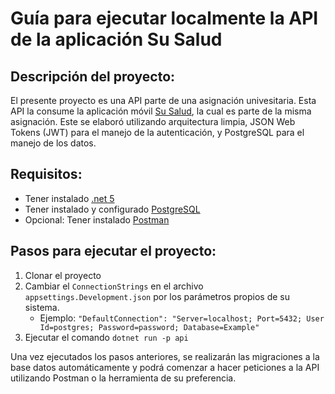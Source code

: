 # Guía para ejecutar localmente la API de la aplicación Su Salud

## Descripción del proyecto:  
El presente proyecto es una API parte de una asignación univesitaria.  Esta API la consume la aplicación móvil [Su Salud](https://github.com/alvifa604/appointments-mobile), la cual es parte de la misma asignación. Este se elaboró utilizando arquitectura limpia, JSON Web Tokens (JWT) para el manejo de la autenticación, y PostgreSQL para el manejo de los datos. 

## Requisitos:
  * Tener instalado [.net 5](https://dotnet.microsoft.com/download)
  * Tener instalado y configurado [PostgreSQL](https://www.postgresql.org/download)
  * Opcional: Tener instalado [Postman](https://www.postman.com/downloads/)

## Pasos para ejecutar el proyecto:
  1. Clonar el proyecto
  2. Cambiar el `ConnectionStrings` en el archivo `appsettings.Development.json` por los parámetros propios de su sistema.
     * Ejemplo: `"DefaultConnection": "Server=localhost; Port=5432; User Id=postgres; Password=password; Database=Example"`
  3. Ejecutar el comando `dotnet run -p api`
  
Una vez ejecutados los pasos anteriores, se realizarán las migraciones a la base datos automáticamente y podrá comenzar a hacer peticiones a la API utilizando Postman o la herramienta de su preferencia. 
